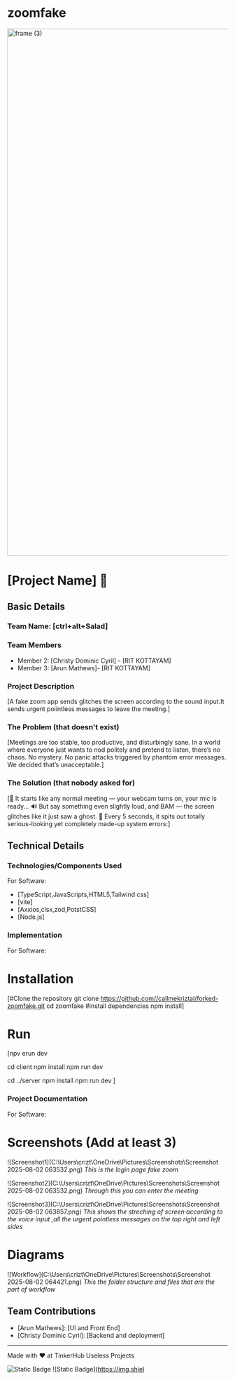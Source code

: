 # zoomfake
<img width="3188" height="1202" alt="frame (3)" src="https://github.com/user-attachments/assets/517ad8e9-ad22-457d-9538-a9e62d137cd7" />


# [Project Name] 🎯


## Basic Details
### Team Name: [ctrl+alt+Salad]


### Team Members
- Member 2: [Christy Dominic Cyril] - [RIT KOTTAYAM]
- Member 3: [Arun Mathews]- [RIT KOTTAYAM]

### Project Description
[A fake zoom app sends glitches the screen according to the sound input.It sends urgent poiintless  messages to leave the meeting.]

### The Problem (that doesn't exist)
[Meetings are too stable, too productive, and disturbingly sane.
In a world where everyone just wants to nod politely and pretend to listen, there’s no chaos. No mystery. No panic attacks triggered by phantom error messages. We decided that’s unacceptable.]

### The Solution (that nobody asked for)
[🎥 It starts like any normal meeting — your webcam turns on, your mic is ready...
🔊 But say something even slightly loud, and BAM — the screen glitches like it just saw a ghost.
💬 Every 5 seconds, it spits out totally serious-looking yet completely made-up system errors:]

## Technical Details
### Technologies/Components Used
For Software:
- [TypeScript,JavaScripts,HTML5,Tailwind css]
- [vite]
- [Axxios,clsx,zod,PotstCSS]
- [Node.js]

### Implementation
For Software:
# Installation
[#Clone the repository git clone https://github.com//callmekriztal/forked-zoomfake.git
cd zoomfake
#install dependencies
npm install]

# Run
[npv erun dev

cd client
npm install
npm run dev

cd ../server
npm install
npm run dev
]

### Project Documentation
For Software:

# Screenshots (Add at least 3)
![Screenshot1](C:\Users\crizt\OneDrive\Pictures\Screenshots\Screenshot 2025-08-02 063532.png)
*This is the  login page fake zoom*

![Screenshot2](C:\Users\crizt\OneDrive\Pictures\Screenshots\Screenshot 2025-08-02 063532.png)
*Through this  you  can enter the meeting*

![Screenshot3](C:\Users\crizt\OneDrive\Pictures\Screenshots\Screenshot 2025-08-02 063857.png)
*This shows the streching of screen according to the voice input ,all the urgent pointless messages on the top right and left sides*

# Diagrams
![Workflow](C:\Users\crizt\OneDrive\Pictures\Screenshots\Screenshot 2025-08-02 064421.png)
*This the folder structure and files that are the part of workflow*

## Team Contributions
- [Arun Mathews]: [UI and Front End]
- [Christy Dominic Cyril]: [Backend and deployment]

---
Made with ❤️ at TinkerHub Useless Projects 

![Static Badge](https://img.shields.io/badge/TinkerHub-24?color=%23000000&link=https%3A%2F%2Fwww.tinkerhub.org%2F)
![Static Badge](https://img.shiel